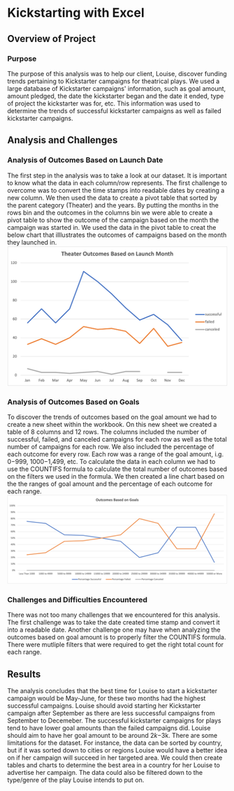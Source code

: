# Kickstarting with Excel

## Overview of Project

### Purpose
The purpose of this analysis was to help our client, Louise, discover funding trends pertaining to Kickstarter campaigns for theatrical plays.  We used a large database of Kickstarter campaigns' information, such as goal amount, amount pledged, the date the kickstarter began and the date it ended, type of project the kickstarter was for, etc.  This information was used to determine the trends of successful kickstarter campaigns as well as failed kickstarter campaigns.  

## Analysis and Challenges
### Analysis of Outcomes Based on Launch Date
The first step in the analysis was to take a look at our dataset.  It is important to know what the data in each column/row represents.  The first challenge to overcome was to convert the time stamps into readable dates by creating a new column.  We then used the data to create a pivot table that sorted by the parent category (Theater) and the years.  By putting the months in the rows bin and the outcomes in the columns bin we were able to create a pivot table to show the outcome of the campaign based on the month the campaign was started in.  We used the data in the pivot table to creat the below chart that illlustrates the outcomes of campaigns based on the month they launched in. 
![Theater_Outcomes_vs_Launch.png](https://github.com/bwheeler98/kickstarter-analysis/blob/2828133ac7ada6b3e2c06d1145651cde5473e29a/Theater_Outcomes_vs_Launch.png)

### Analysis of Outcomes Based on Goals
To discover the trends of outcomes based on the goal amount we had to create a new sheet within the workbook.  On this new sheet we created a table of 8 columns and 12 rows.  The columns included the number of successful, failed, and canceled campaigns for each row as well as the total number of campaigns for each row.  We also included the percentage of each outcome for every row.  Each row was a range of the goal amount, i.g. $0-$999, $1000-$1,499, etc.  To calculate the data in each column we had to use the COUNTIFS formula to calculate the total number of outcomes based on the filters we used in the formula.  We then created a line chart based on the the ranges of goal amount and the percentage of each outcome for each range.
![Outcomes_vs_Goals.png](https://github.com/bwheeler98/kickstarter-analysis/blob/2828133ac7ada6b3e2c06d1145651cde5473e29a/Outcomes_vs_Goals.png)

### Challenges and Difficulties Encountered
There was not too many challenges that we encountered for this analysis.  The first challenge was to take the date created time stamp and convert it into a readable date.  Another challenge one may have when analyzing the outcomes based on goal amount is to properly filter the COUNTIFS formula.  There were mutliple filters that were required to get the right total count for each range.

## Results
The analysis concludes that the best time for Louise to start a kickstarter campaign would be May-June, for these two months had the highest successful campaigns.  Louise should avoid starting her Kickstarter campaign after September as there are less successful campaigns from September to Decemeber.  The successful kickstarter campaigns for plays tend to have lower goal amounts than the failed campaigns did.  Louise should aim to have her goal amount to be around $2k-$3k.  There are some limitations for the dataset.  For instance, the data can be sorted by country, but if it was sorted down to cities or regions Louise would have a better idea on if her campaign will succeed in her targeted area.  We could then create tables and charts to determine the best area in a country for her Louise to advertise her campaign.  The data could also be filtered down to the type/genre of the play Louise intends to put on.    
